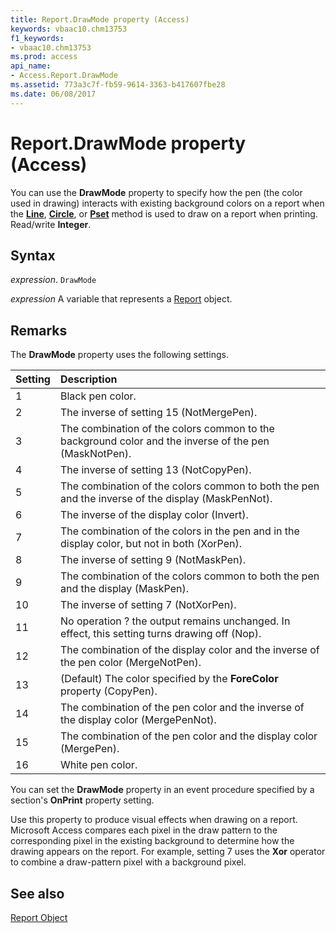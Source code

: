 ```yaml
---
title: Report.DrawMode property (Access)
keywords: vbaac10.chm13753
f1_keywords:
- vbaac10.chm13753
ms.prod: access
api_name:
- Access.Report.DrawMode
ms.assetid: 773a3c7f-fb59-9614-3363-b417607fbe28
ms.date: 06/08/2017
---
```



# Report.DrawMode property (Access)

You can use the  **DrawMode** property to specify how the pen (the color used in drawing) interacts with existing background colors on a report when the **[Line](Access.Report.Line.md)**, **[Circle](Access.Report.Circle.md)**, or **[Pset](Access.Report.PSet.md)** method is used to draw on a report when printing. Read/write **Integer**.


## Syntax

_expression_. `DrawMode`

_expression_ A variable that represents a [Report](Access.Report.md) object.


## Remarks

The  **DrawMode** property uses the following settings.



|**Setting**|**Description**|
|:-----|:-----|
|1|Black pen color.|
|2|The inverse of setting 15 (NotMergePen).|
|3|The combination of the colors common to the background color and the inverse of the pen (MaskNotPen).|
|4|The inverse of setting 13 (NotCopyPen).|
|5|The combination of the colors common to both the pen and the inverse of the display (MaskPenNot).|
|6|The inverse of the display color (Invert).|
|7|The combination of the colors in the pen and in the display color, but not in both (XorPen).|
|8|The inverse of setting 9 (NotMaskPen).|
|9|The combination of the colors common to both the pen and the display (MaskPen).|
|10|The inverse of setting 7 (NotXorPen).|
|11|No operation ? the output remains unchanged. In effect, this setting turns drawing off (Nop).|
|12|The combination of the display color and the inverse of the pen color (MergeNotPen).|
|13|(Default) The color specified by the  **ForeColor** property (CopyPen).|
|14|The combination of the pen color and the inverse of the display color (MergePenNot).|
|15|The combination of the pen color and the display color (MergePen).|
|16|White pen color.|

You can set the  **DrawMode** property in an event procedure specified by a section's **OnPrint** property setting.

Use this property to produce visual effects when drawing on a report. Microsoft Access compares each pixel in the draw pattern to the corresponding pixel in the existing background to determine how the drawing appears on the report. For example, setting 7 uses the  **Xor** operator to combine a draw-pattern pixel with a background pixel.


## See also


[Report Object](Access.Report.md)

